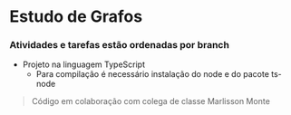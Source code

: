 # Estudo de Grafos

### Atividades e tarefas estão ordenadas por branch

- Projeto na linguagem TypeScript
  - Para compilação é necessário instalação do node e do pacote ts-node

> Código em colaboração com colega de classe Marlisson Monte